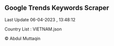 

## Google Trends Keywords Scraper 
 
Last Update 06-04-2023 , 13:48:12

Country List :
VIETNAM.json



© Abdul Muttaqin 
